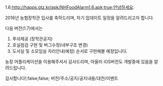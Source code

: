 1.6;http://happs.gtz.kr/apk/NHFoodAlarm1.6.apk;true;안녕하세요.

2016년 농협장학관 입사를 축하드리며,
차기 업데이트 일정을 알려드리고자 합니다. 

다음 버전(1.7)에서는
1. 푸쉬제공 (장학관공지)
2. 호실점검 구현 및 버그수정(내부구조 변경)
3. 도서실 및 소모임실 자리안내(예정)
순서로 구현해볼 예정입니다. 

농장 어플리케이션을 이용해주셔서 감사드리며, 아울러 iOS버전도 개발중에 있음을 알려드립니다.

감사합니다!;false;false;
버전/주소/공지/공지내용/대전/이벤트

